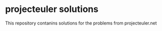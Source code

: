# projecteuler solutions

This repository contanins solutions for the problems from projecteuler.net
